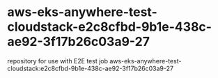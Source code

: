 # aws-eks-anywhere-test-cloudstack-e2c8cfbd-9b1e-438c-ae92-3f17b26c03a9-27
repository for use with E2E test job aws-eks-anywhere-test-cloudstack:e2c8cfbd-9b1e-438c-ae92-3f17b26c03a9-27
